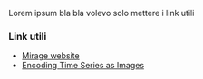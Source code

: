 Lorem ipsum bla bla volevo solo mettere i link utili

### Link utili
- [Mirage website](https://traffic.comics.unina.it/mirage/index.html)
- [Encoding Time Series as Images](https://medium.com/analytics-vidhya/encoding-time-series-as-images-b043becbdbf3)
